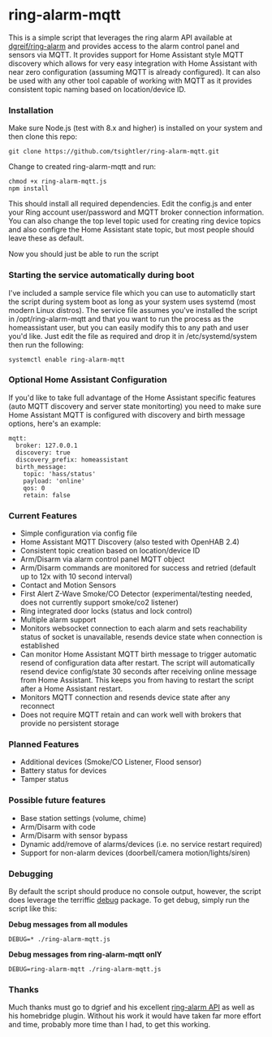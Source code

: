 # ring-alarm-mqtt
This is a simple script that leverages the ring alarm API available at [dgreif/ring-alarm](https://github.com/dgreif/ring-alarm) and provides access to the alarm control panel and sensors via MQTT.  It provides support for Home Assistant style MQTT discovery which allows for very easy integration with Home Assistant with near zero configuration (assuming MQTT is already configured).  It can also be used with any other tool capable of working with MQTT as it provides consistent topic naming based on location/device ID.

### Installation
Make sure Node.js (test with 8.x and higher) is installed on your system and then clone this repo:

`git clone https://github.com/tsightler/ring-alarm-mqtt.git`

Change to created ring-alarm-mqtt and run:

```
chmod +x ring-alarm-mqtt.js
npm install
```

This should install all required dependencies.  Edit the config.js and enter your Ring account user/password and MQTT broker connection information.  You can also change the top level topic used for creating ring device topics and also configre the Home Assistant state topic, but most people should leave these as default.

Now you should just be able to run the script

### Starting the service automatically during boot
I've included a sample service file which you can use to automaticlly start the script during system boot as long as your system uses systemd (most modern Linux distros).  The service file assumes you've installed the script in /opt/ring-alarm-mqtt and that you want to run the process as the homeassistant user, but you can easily modify this to any path and user you'd like.  Just edit the file as required and drop it in /etc/systemd/system then run the following:

```
systemctl enable ring-alarm-mqtt
```

### Optional Home Assistant Configuration
If you'd like to take full advantage of the Home Assistant specific features (auto MQTT discovery and server state monitorting) you need to make sure Home Assistant MQTT is configured with discovery and birth message options, here's an example:
```
mqtt:
  broker: 127.0.0.1
  discovery: true
  discovery_prefix: homeassistant
  birth_message:
    topic: 'hass/status'
    payload: 'online'
    qos: 0
    retain: false
```

### Current Features
- Simple configuration via config file
- Home Assistant MQTT Discovery (also tested with OpenHAB 2.4)
- Consistent topic creation based on location/device ID
- Arm/Disarm via alarm control panel MQTT object
- Arm/Disarm commands are monitored for success and retried (default up to 12x with 10 second interval)
- Contact and Motion Sensors
- First Alert Z-Wave Smoke/CO Detector (experimental/testing needed, does not currently support smoke/co2 listener)
- Ring integrated door locks (status and lock control)
- Multiple alarm support
- Monitors websocket connection to each alarm and sets reachability status of socket is unavailable, resends device state when connection is established
- Can monitor Home Assistant MQTT birth message to trigger automatic resend of configuration data after restart.  The script will automatically resend device config/state 30 seconds after receiving online message from Home Assistant.  This keeps you from having to restart the script after a Home Assistant restart.
- Monitors MQTT connection and resends device state after any reconnect
- Does not require MQTT retain and can work well with brokers that provide no persistent storage

### Planned Features
- Additional devices (Smoke/CO Listener, Flood sensor)
- Battery status for devices
- Tamper status

### Possible future features
- Base station settings (volume, chime)
- Arm/Disarm with code
- Arm/Disarm with sensor bypass
- Dynamic add/remove of alarms/devices (i.e. no service restart required)
- Support for non-alarm devices (doorbell/camera motion/lights/siren)

### Debugging
By default the script should produce no console output, however, the script does leverage the terriffic [debug](https://www.npmjs.com/package/debug) package.  To get debug, simply run the script like this:

**Debug messages from all modules**
```
DEBUG=* ./ring-alarm-mqtt.js
````

**Debug messages from ring-alarm-mqtt onlY**
```
DEBUG=ring-alarm-mqtt ./ring-alarm-mqtt.js
```

### Thanks
Much thanks must go to dgrief and his excellent [ring-alarm API](https://github.com/dgreif/ring-alarm) as well as his homebridge plugin.  Without his work it would have taken far more effort and time, probably more time than I had, to get this working.
